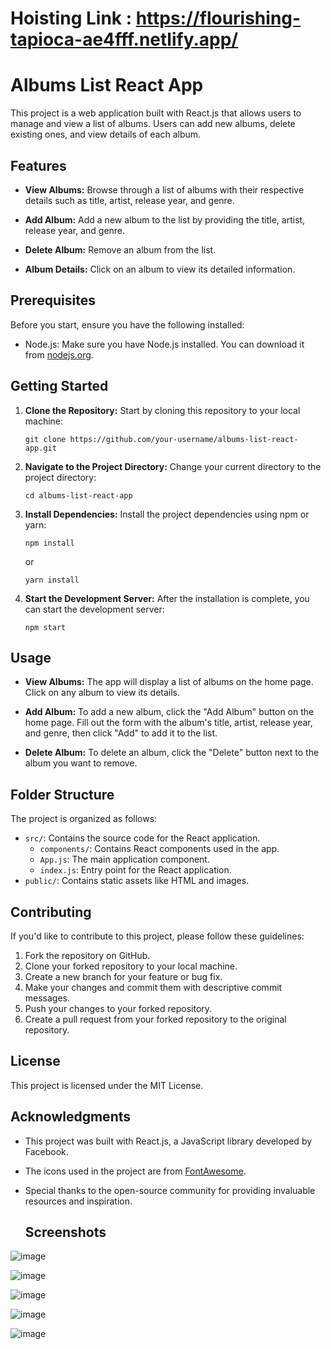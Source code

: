 # Hoisting Link : https://flourishing-tapioca-ae4fff.netlify.app/

# Albums List React App

This project is a web application built with React.js that allows users to manage and view a list of albums. Users can add new albums, delete existing ones, and view details of each album.

## Features

- **View Albums:** Browse through a list of albums with their respective details such as title, artist, release year, and genre.

- **Add Album:** Add a new album to the list by providing the title, artist, release year, and genre.

- **Delete Album:** Remove an album from the list.

- **Album Details:** Click on an album to view its detailed information.

## Prerequisites

Before you start, ensure you have the following installed:

- Node.js: Make sure you have Node.js installed. You can download it from [nodejs.org](https://nodejs.org/).

## Getting Started

1. **Clone the Repository:** Start by cloning this repository to your local machine:

   ```shell
   git clone https://github.com/your-username/albums-list-react-app.git
   ```

2. **Navigate to the Project Directory:** Change your current directory to the project directory:

   ```shell
   cd albums-list-react-app
   ```

3. **Install Dependencies:** Install the project dependencies using npm or yarn:

   ```shell
   npm install
   ```

   or

   ```shell
   yarn install
   ```

4. **Start the Development Server:** After the installation is complete, you can start the development server:

   ```shell
   npm start
   ```


## Usage

- **View Albums:** The app will display a list of albums on the home page. Click on any album to view its details.

- **Add Album:** To add a new album, click the "Add Album" button on the home page. Fill out the form with the album's title, artist, release year, and genre, then click "Add" to add it to the list.

- **Delete Album:** To delete an album, click the "Delete" button next to the album you want to remove.

## Folder Structure

The project is organized as follows:

- `src/`: Contains the source code for the React application.
  - `components/`: Contains React components used in the app.
  - `App.js`: The main application component.
  - `index.js`: Entry point for the React application.
- `public/`: Contains static assets like HTML and images.

## Contributing

If you'd like to contribute to this project, please follow these guidelines:

1. Fork the repository on GitHub.
2. Clone your forked repository to your local machine.
3. Create a new branch for your feature or bug fix.
4. Make your changes and commit them with descriptive commit messages.
5. Push your changes to your forked repository.
6. Create a pull request from your forked repository to the original repository.

## License

This project is licensed under the MIT License.
## Acknowledgments

- This project was built with React.js, a JavaScript library developed by Facebook.
- The icons used in the project are from [FontAwesome](https://fontawesome.com/).
- Special thanks to the open-source community for providing invaluable resources and inspiration.

  ## Screenshots

![image](https://github.com/AbhijeetKrMishra2/Album-Collection-Coding-Ninjas/assets/139151966/2d6cafbc-6bbf-43a0-bb73-bb0e9b9a04b2)
  

![image](https://github.com/AbhijeetKrMishra2/Album-Collection-Coding-Ninjas/assets/139151966/befb9e9f-e067-49f8-a642-d89e900a7e6e)


![image](https://github.com/AbhijeetKrMishra2/Album-Collection-Coding-Ninjas/assets/139151966/9def92fd-3f02-432c-a463-064a20866d2a)


![image](https://github.com/AbhijeetKrMishra2/Album-Collection-Coding-Ninjas/assets/139151966/cba82292-c9ca-4205-8991-c1a953e7dccb)


![image](https://github.com/AbhijeetKrMishra2/Album-Collection-Coding-Ninjas/assets/139151966/fa3d8f2b-60be-4c4d-a147-5fa63491761f)

